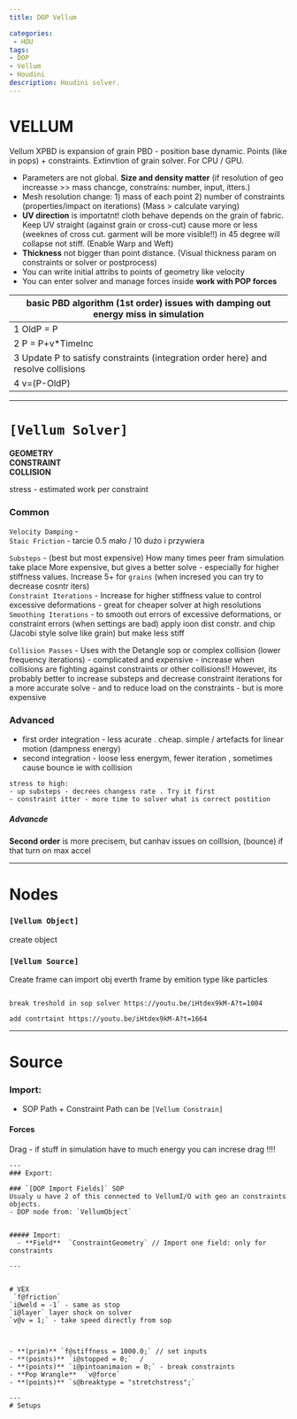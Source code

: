 ```yaml
---
title: DOP Vellum

categories:
 - HOU
tags:
- DOP
- Vellum
- Houdini
description: Houdini solver.
---
```





# VELLUM
Vellum XPBD is expansion of grain PBD - position base dynamic. Points (like in pops) + constraints. Extinvtion of grain solver. For CPU / GPU.  

<!-- more -->

- Parameters are not global. **Size and density matter**  (if resolution of geo increasse >> mass chancge, constrains: number, input, itters.)
- Mesh resolution change: 1) mass of each point 2) number of constraints (properties/impact on iterations) (Mass > calculate varying)
- **UV direction** is importatnt! cloth behave depends on the grain of fabric. Keep UV straight (against grain or cross-cut) cause more or less  (weeknes of cross cut. garment will be more visible!!) in 45 degree will collapse not stiff.  (Enable Warp and Weft)
- **Thickness** not bigger than point distance. (Visual thickness param on constraints or solver or postprocess)
- You can write initial attribs to points of geometry like velocity  
- You can enter solver and manage forces inside **work with POP forces**  


| basic PBD algorithm (1st order)  issues with damping out energy miss in simulation |
| --- |
|1 OldP = P   |
|2 P = P+v*TimeInc  |
|3 Update P to satisfy constraints  (integration order here) and resolve collisions |
|4 v=(P-OldP)  |






---


# `[Vellum Solver]`

**GEOMETRY**     
**CONSTRAINT**    
**COLLISION**

stress - estimated work per constraint

### Common

`Velocity Damping` -   
`Staic Friction`  - tarcie 0.5 mało / 10 dużo i przywiera  


`Substeps` - (best but most expensive) How many times peer fram simulation take place  More expensive, but gives a better solve - especially for higher stiffness values. Increase 5+ for `grains` (when incresed you can try to decrease cosntr iters)  
`Constraint Iterations` - Increase for higher stiffness value to control excessive deformations - great for cheaper solver at high resolutions  
`Smoothing Iterations` -  to smooth out errors of excessive deformations, or constraint errors (when settings are bad) apply ioon dist constr. and chip (Jacobi style solve like grain) but make less stiff  


`Collision Passes` - Uses with the Detangle sop or complex collision (lower frequency iterations) - complicated and expensive - increase when collisions are fighting against constraints or other collisions!! However, its probably better to increase substeps and decrease constraint iterations for a more accurate solve - and to reduce load on the constraints - but is more expensive  


### Advanced

- first order integration - less acurate . cheap. simple / artefacts for linear motion  (dampness energy)  
- second integration - loose less energym, fewer iteration , sometimes cause bounce ie with collision  




```
stress to high:  
- up substeps - decrees changess rate . Try it first
- constraint itter - more time to solver what is correct postition
```



##### Advancde
**Second order** is more precisem, but canhav issues on colllsion, (bounce) if that turn on max accel  

---

# Nodes

### `[Vellum Object]`
create object
### `[Vellum Source]`
Create frame can import obj everth frame by emition type like particles




```

break treshold in sop solver https://youtu.be/iHtdex9kM-A?t=1004

add contrtaint https://youtu.be/iHtdex9kM-A?t=1664

```

---

# Source
### Import:
- SOP Path + Constraint Path can be `[Vellum Constrain]`  

#### Forces
Drag - if stuff in simulation have to much energy you can increse drag !!!!   

```
---
### Export:

### `[DOP Import Fields]` SOP
Usualy u have 2 of this connected to VellumI/O with geo an constraints objects.  
- DOP node from: `VellumObject`


##### Import:
  - **Field**  `ConstraintGeometry` // Import one field: only for constraints

---


# VEX
 `f@friction`  
`i@weld = -1` - same as stop  
`i@layer` layer shock on solver      
`v@v = 1;` - take speed directly from sop   



- **(prim)** `f@stiffness = 1000.0;` // set inputs            
- **(points)** `i@stopped = 0;`  /
- **(points)** `i@pintoanimaion = 0;` - break constraints      
- **Pop Wrangle**  `v@force`   
- **(points)** `s@breaktype = "stretchstress";`  

---
# Setups
